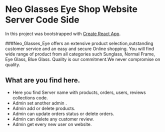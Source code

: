 # Neo Glasses Eye Shop Website Server Code Side

In this project was bootstrapped with [Create React App](https://neo-smart-eye.web.app/).

###Neo_Glasses_Eye offers an extensive product selection,outstanding customer service and an easy and secure Online shopping. You will find wide range of product from all categories such Sunglass, Normal Frame, Eye Glass, Blue Glass. Quality is our commitment.We never compromise on quality.

## What are you find here.

- Here you find Server name with products, orders, users, reviews collections code.
- Admin set another admin .
- Admin add or delete products.
- Admin can update orders status or delete orders.
- Admin can delete any customer review.
- Admin get every new user on website.
